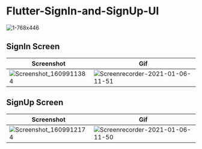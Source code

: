 # Flutter-SignIn-and-SignUp-UI

![1-768x446](https://user-images.githubusercontent.com/73348574/103743863-ca6a3400-5022-11eb-89d4-75fd3f6a17f8.png)

## SignIn Screen
| Screenshot | Gif |
| --- | --- |
| ![Screenshot_1609911384](https://user-images.githubusercontent.com/73348574/103744066-259c2680-5023-11eb-8faa-7a452eeb4cf8.png=250*100)| ![Screenrecorder-2021-01-06-11-51](https://user-images.githubusercontent.com/73348574/103744870-837d3e00-5024-11eb-8aa0-ed082b4509c2.gif) |


## SignUp Screen
| Screenshot | Gif |
| --- | --- |
| ![Screenshot_1609912174](https://user-images.githubusercontent.com/73348574/103744217-68f69500-5023-11eb-86be-1e08ec3a4773.png) | ![Screenrecorder-2021-01-06-11-50](https://user-images.githubusercontent.com/73348574/103744939-9d1e8580-5024-11eb-9bed-0f4109c110c0.gif) |





